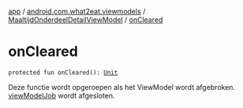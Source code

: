 [app](../../index.md) / [android.com.what2eat.viewmodels](../index.md) / [MaaltijdOnderdeelDetailViewModel](index.md) / [onCleared](./on-cleared.md)

# onCleared

`protected fun onCleared(): `[`Unit`](https://kotlinlang.org/api/latest/jvm/stdlib/kotlin/-unit/index.html)

Deze functie wordt opgeroepen als het ViewModel wordt afgebroken.
[viewModelJob](view-model-job.md) wordt afgesloten.

